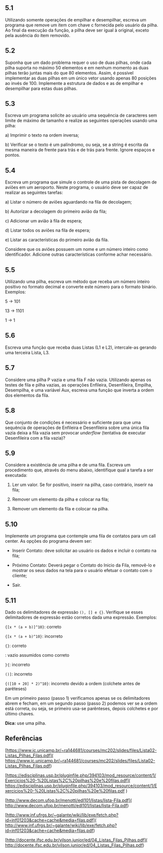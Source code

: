 ## 5.1

Utilizando somente operações de empilhar e desempilhar, escreva um programa que
remove um item com chave c fornecida pelo usuário da pilha. Ao final da execução
da função, a pilha deve ser igual à original, exceto pela ausência do item removido.


## 5.2

Suponha que um dado problema requer o uso de duas pilhas, onde cada pilha suporta
no máximo 50 elementos e em nenhum momento as duas pilhas terão juntas mais do que
80 elementos. Assim, é possível implementar as duas pilhas em um único vetor usando
apenas 80 posições ao invés de 100. Implemente a estrutura de dados e as de empilhar e
desempilhar para estas duas pilhas.


## 5.3

Escreva um programa solicite ao usuário uma sequência de caracteres sem limite de
máximo de tamanho e realize as seguintes operações usando uma pilha:

a) Imprimir o texto na ordem inversa;

b) Verificar se o texto é um palíndromo, ou seja, se a string é escrita da mesma
maneira de frente para trás e de trás para frente. Ignore espaços e pontos.


## 5.4

Escreva um programa que simule o controle de uma pista de decolagem de aviões em
um aeroporto. Neste programa, o usuário deve ser capaz de realizar as seguintes tarefas:

a) Listar o número de aviões aguardando na fila de decolagem;

b) Autorizar a decolagem do primeiro avião da fila;

c) Adicionar um avião à fila de espera;

d) Listar todos os aviões na fila de espera;

e) Listar as características do primeiro avião da fila.

Considere que os aviões possuem um nome e um número inteiro como identificador.
Adicione outras características conforme achar necessário.


## 5.5

Utilizando uma pilha, escreva um método que receba um número inteiro positivo no
formato decimal e converte este número para o formato binário. Exemplos:

5 → 101

13 → 1101

1 → 1


## 5.6

Escreva uma função que receba duas Listas (L1 e L2), intercale-as gerando uma
terceira Lista, L3.

## 5.7

Considere uma pilha P vazia e uma fila F não vazia. Utilizando apenas os testes
de fila e pilha vazias, as operações Enfileira, Desenfileira, Empilha, Desempilha,
e uma variável Aux, escreva uma função que inverta a ordem dos elementos da fila. 

## 5.8

Que conjunto de condições é necessário e suficiente para que uma sequência de operações
de Enfileira e Desenfileira sobre uma única fila vazia deixa a fila vazia sem provocar
*underflow* (tentativa de executar Desenfileira com a fila vazia)? 

## 5.9

Considere a existência de uma pilha e de uma fila. Escreva um procedimento que,
através do menu abaixo, identifique qual a tarefa a ser executada:

1. Ler um valor. Se for positivo, inserir na pilha, caso contrário, inserir na fila;

2. Remover um elemento da pilha e colocar na fila;

3. Remover um elemento da fila e colocar na pilha.

## 5.10

Implemente um programa que contemple uma fila de contatos para um call center. As
opções do programa devem ser:

* Inserir Contato: deve solicitar ao usuário os dados e incluir o contato na fila;

* Próximo Contato: Deverá pegar o Contato do Inicio da Fila, removê-lo e mostrar os
seus dados na tela para o usuário efetuar o contato com o cliente;

* Sair.

## 5.11

Dado os delimitadores de expressão `(), [] e {}`. Verifique se esses delimitadores
de expressão estão corretos dada uma expressão. Exemplos:

`{[x * (a + b)]^10}`: correto

`{[x * (a + b)^10}`: incorreto

`{}`: correto

: vazio assumidos como correto

`}{`: incorreto

`()]`: incorreto

`{([10 + 20] * 2)^10}`: incorreto devido a ordem (colchete antes de parêteses)

Em um primeiro passo (passo 1) verificamos apenas se os delimitadores abrem e fecham,
em um segundo passo (passo 2) podemos ver se a ordem está correta, ou seja, se
primeiro usa-se parênteses, depois colchetes e por último chaves.

**Dica:** use uma pilha.



## Referências

[https://www.ic.unicamp.br/~ra144681/courses/mc202/slides/files/Lista02-Listas_Pilhas_Filas.pdf](
https://www.ic.unicamp.br/~ra144681/courses/mc202/slides/files/Lista02-Listas_Pilhas_Filas.pdf)

[https://edisciplinas.usp.br/pluginfile.php/394103/mod_resource/content/1/Exercicios%20-%20Listas%2C%20pilhas%20e%20filas.pdf](
https://edisciplinas.usp.br/pluginfile.php/394103/mod_resource/content/1/Exercicios%20-%20Listas%2C%20pilhas%20e%20filas.pdf
)

[http://www.decom.ufop.br/menotti/edI101/listas/lista-Fila.pdf](
http://www.decom.ufop.br/menotti/edI101/listas/lista-Fila.pdf)

[http://www.inf.ufrgs.br/~galante/wiki/lib/exe/fetch.php?id=inf01203&cache=cache&media=filas.pdf](
http://www.inf.ufrgs.br/~galante/wiki/lib/exe/fetch.php?id=inf01203&cache=cache&media=filas.pdf)

[http://docente.ifsc.edu.br/vilson.junior/ed/04_Listas_Filas_Pilhas.pdf](
http://docente.ifsc.edu.br/vilson.junior/ed/04_Listas_Filas_Pilhas.pdf)